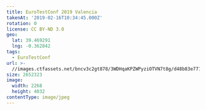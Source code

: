 ```yaml
---
title: EuroTestConf 2019 Valencia
takenAt: '2019-02-16T10:34:45.000Z'
rotation: 0
license: CC BY-ND 3.0
geo:
  lat: 39.469291
  lng: -0.362842
tags:
  - EuroTestConf
url: >-
  //images.ctfassets.net/bncv3c2gt878/3WDHqaKPZWPyziOTVN7t8g/d48b83e7718a9f5a741b58e564d7f442/eurotestconf-2019-valencia_33320049758_o
size: 2652323
image:
  width: 2268
  height: 4032
contentType: image/jpeg
---
```


